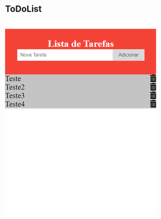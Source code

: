 # ToDoList

![ToDoList](https://github.com/Thiago-Batista-da-Silva-Oliveira/ToDoList/blob/main/ToDoList.png)
